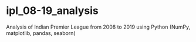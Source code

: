 # ipl_08-19_analysis
Analysis of Indian Premier League from 2008 to 2019 using Python (NumPy, matplotlib, pandas, seaborn)

